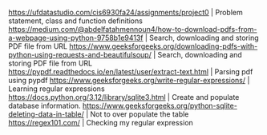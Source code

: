 https://ufdatastudio.com/cis6930fa24/assignments/project0 | Problem statement, class and function definitions
https://medium.com/@abdelfatahmennoun4/how-to-download-pdfs-from-a-webpage-using-python-9758b1e9413f | Search, downloading and storing PDF file from URL
https://www.geeksforgeeks.org/downloading-pdfs-with-python-using-requests-and-beautifulsoup/ | Search, downloading and storing PDF file from URL
https://pypdf.readthedocs.io/en/latest/user/extract-text.html | Parsing pdf using pypdf
https://www.geeksforgeeks.org/write-regular-expressions/ | Learning regular expressions
https://docs.python.org/3.12/library/sqlite3.html | Create and populate database information.
https://www.geeksforgeeks.org/python-sqlite-deleting-data-in-table/ | Not to over populate the table
https://regex101.com/ | Checking my regular expression
